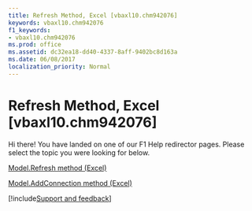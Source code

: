 ```yaml
---
title: Refresh Method, Excel [vbaxl10.chm942076]
keywords: vbaxl10.chm942076
f1_keywords:
- vbaxl10.chm942076
ms.prod: office
ms.assetid: dc32ea18-dd40-4337-8aff-9402bc8d163a
ms.date: 06/08/2017
localization_priority: Normal
---
```



# Refresh Method, Excel [vbaxl10.chm942076]

Hi there! You have landed on one of our F1 Help redirector pages. Please select the topic you were looking for below.

[Model.Refresh method (Excel)](http://msdn.microsoft.com/library/0d0a958a-0e98-48c8-e364-2dc62a6ba230%28Office.15%29.aspx)

[Model.AddConnection method (Excel)](http://msdn.microsoft.com/library/58ed2796-9cfa-2737-43c0-f5a5a4badcc3%28Office.15%29.aspx)

[!include[Support and feedback](~/includes/feedback-boilerplate.md)]